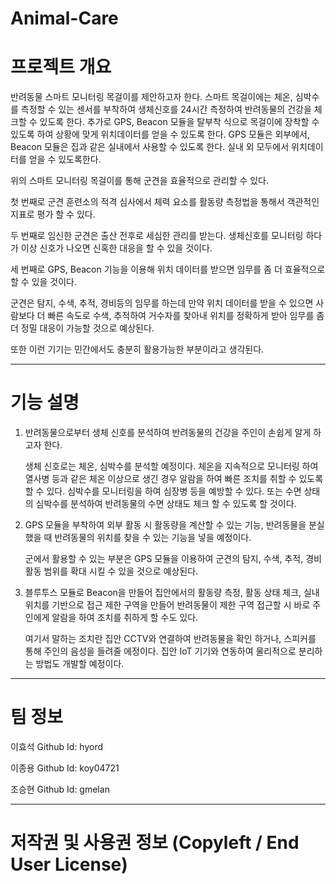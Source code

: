 # Animal-Care

# 프로젝트 개요
반려동물 스마트 모니터링 목걸이를 제안하고자 한다. 스마트 목걸이에는 체온, 심박수를 측정할 수 있는 센서를 부착하여 생체신호를 24시간 측정하여 반려동물의 건강을 체크할 수 있도록 한다. 추가로 GPS, Beacon 모듈을 탈부착 식으로 목걸이에 장착할 수 있도록 하여 상황에 맞게 위치데이터를 얻을 수 있도록 한다. GPS 모듈은 외부에서, Beacon 모듈은 집과 같은 실내에서 사용할 수 있도록 한다. 실내 외 모두에서 위치데이터를 얻을 수 있도록한다.

위의 스마트 모니터링 목걸이를 통해 군견을 효율적으로 관리할 수 있다. 

첫 번째로 군견 훈련소의 적격 심사에서 체력 요소를 활동량 측정법을 통해서 객관적인 지표로 평가 할 수 있다.


두 번째로  임신한 군견은 출산 전후로 세심한 관리를 받는다. 생체신호를 모니터링 하다가 이상 신호가 나오면 신혹한 대응을 할 수 있을 것이다.


세 번째로 GPS, Beacon 기능을 이용해 위치 데이터를 받으면 임무를 좀 더 효율적으로 할 수 있을 것이다. 

군견은 탐지, 수색, 추적, 경비등의 임무를 하는데 만약 위치 데이터를 받을 수 있으면 사람보다 더 빠른 속도로 수색, 추적하여 거수자를 찾아내 위치를 정확하게 받아 임무를 좀 더 정밀 대응이 가능할 것으로 예상된다.


또한 이런 기기는 민간에서도 충분히 활용가능한 부분이라고 생각된다.

---

# 기능 설명
1. 반려동물으로부터 생체 신호를 분석하여 반려동물의 건강을 주인이 손쉽게 알게 하고자 한다. 

   생체 신호로는 체온, 심박수를 분석할 예정이다.
   체온을 지속적으로 모니터링 하여 열사병 등과 같은 체온 이상으로 생긴 경우 알람을 하여 빠른 조치를 취할 수 있도록 할 수 있다.
   심박수를 모니터링을 하여 심장병 등을 예방할 수 있다. 또는 수면 상태의 심박수를 분석하여 반려동물의 수면 상태도 체크 할 수 있도록 할 것이다.

2. GPS 모듈을 부착하여 외부 활동 시 활동량을 계산할 수 있는 기능, 반려동물을 분실했을 때 반려동물의 위치를 찾을 수 있는 기능을 넣을 예정이다. 

   군에서 활용할 수 있는 부분은 GPS 모듈을 이용하여 군견의 탐지, 수색, 추적, 경비 활동 범위를 확대 시킬 수 있을 것으로 예상된다.


3. 블루투스 모듈로 Beacon을 만들어 집안에서의 활동량 측정, 활동 상태 체크, 실내 위치를 기반으로 접근 제한 구역을 만들어 반려동물이 제한 구역 접근할 시 바로 주인에게 알람을 하여 조치를 취하게 할 수도 있다. 

    여기서 말하는 조치란 집안 CCTV와 연결하여 반려동물을 확인 하거나, 스피커를 통해 주인의 음성을 들려줄 에정이다. 집안 IoT 기기와 연동하여 물리적으로 분리하는 방법도 개발할 예정이다.

---
# 팀 정보
이효석 Github Id: hyord

이종용 Github Id: koy04721

조승현 Github Id: gmelan

---
# 저작권 및 사용권 정보 (Copyleft / End User License)
